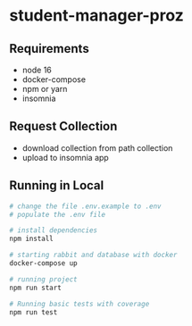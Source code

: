 # student-manager-proz

## Requirements
- node 16
- docker-compose
- npm or yarn
- insomnia 

## Request Collection
- download collection from path collection
- upload to insomnia app

## Running in Local
``` bash
# change the file .env.example to .env
# populate the .env file

# install dependencies
npm install

# starting rabbit and database with docker
docker-compose up

# running project
npm run start

# Running basic tests with coverage
npm run test


